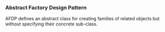 ### Abstract Factory Design Pattern
AFDP defines an abstract class for creating families of related objects but without specifying their concrete sub-class.